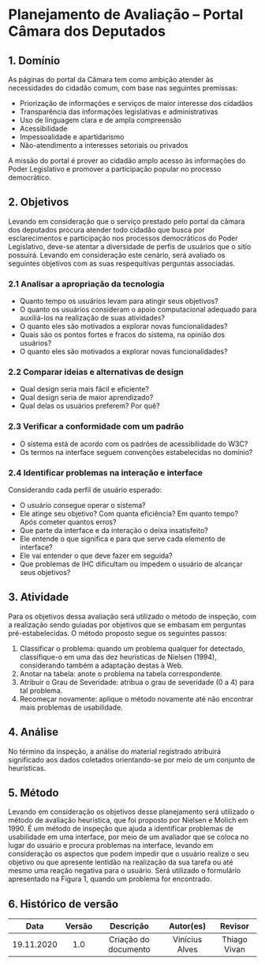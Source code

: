 # Planejamento de Avaliação – Portal Câmara dos Deputados

## 1. Domínio
As páginas do portal da Câmara tem como ambição atender às necessidades do cidadão comum, com base nas seguintes premissas:
- Priorização de informações e serviços de maior interesse dos cidadãos
- Transparência das informações legislativas e administrativas
- Uso de linguagem clara e de ampla compreensão
- Acessibilidade
- Impessoalidade e apartidarismo
- Não-atendimento a interesses setoriais ou privados

A missão do portal é prover ao cidadão amplo acesso às informações do Poder Legislativo e promover a participação popular no processo democrático.

## 2. Objetivos
Levando em consideração que o serviço prestado pelo portal da câmara dos deputados procura atender todo cidadão que busca por esclarecimentos e participação nos processos democráticos do Poder Legislativo, deve-se atentar a diversidade de perfis de usuários que o sitío possuirá.
Levando em consideração este cenário, será avaliado os seguintes objetivos com as suas respequitivas perguntas associadas.

### 2.1 Analisar a apropriação da tecnologia
  - Quanto tempo os usuários levam para atingir seus objetivos?
  - O quanto os usuários consideram o apoio computacional adequado para auxiliá-los na realização de suas atividades?
  - O quanto eles são motivados a explorar novas funcionalidades?
  - Quais são os pontos fortes e fracos do sistema, na opinião dos usuários?
  - O quanto eles são motivados a explorar novas funcionalidades?

### 2.2 Comparar ideias e alternativas de design
  - Qual design seria mais fácil e eficiente?
  - Qual design seria de maior aprendizado?
  - Qual delas os usuários preferem? Por quê?

### 2.3 Verificar a conformidade com um padrão
  - O sistema está de acordo com os padrões de acessibilidade do W3C?
  - Os termos na interface seguem convenções estabelecidas no domínio?

### 2.4 Identificar problemas na interação e interface
Considerando cada perfil de usuário esperado:
- O usuário consegue operar o sistema?
- Ele atinge seu objetivo? Com quanta eficiência? Em quanto tempo? Após cometer quantos erros?
- Que parte da interface e da interação o deixa insatisfeito?
- Ele entende o que significa e para que serve cada elemento de interface?
- Ele vai entender o que deve fazer em seguida?
- Que problemas de IHC dificultam ou impedem o usuário de alcançar seus objetivos?

## 3. Atividade

Para os objetivos dessa avaliação será utilizado o método de inspeção, com a realização sendo guiadas por objetivos que se embasam em perguntas pré-estabelecidas.
O método proposto segue os seguintes passos:
1. Classificar o problema: quando um problema qualquer for detectado,
classifique-o em uma das dez heurísticas de Nielsen (1994), considerando também
a adaptação destas à Web.
2. Anotar na tabela: anote o problema na tabela correspondente.
3. Atribuir o Grau de Severidade: atribua o grau de severidade (0 a 4) para tal
problema.
4. Recomeçar novamente: aplique o método novamente até não encontrar
mais problemas de usabilidade.

## 4. Análise
No término da inspeção, a análise do material registrado atribuirá significado aos dados coletados orientando-se por meio de um conjunto de heurísticas.

## 5. Método
Levando em consideração os objetivos desse planejamento será utilizado o método de avaliação heurística, que foi proposto por Nielsen e Molich em 1990. É um método de inspeção que ajuda a identificar problemas de usabilidade em uma interface, por meio de um avaliador que se coloca no lugar do usuário e procura problemas na interface, levando em consideração os aspectos que podem impedir que o usuário realize o seu objetivo ou que apresente lentidão na realização da sua tarefa ou até mesmo uma reação negativa para o usuário. Será utilizado o formulário apresentado na Figura 1, quando um problema for encontrado.


## 6. Histórico de versão
|    Data    | Versão | Descrição    | Autor(es)    | Revisor            |
| :--------: | :----: | :----------: | :----------: | :----------------: |
| 19.11.2020 |  1.0   | Criação do documento  | Vinícius Alves | Thiago Vivan |

